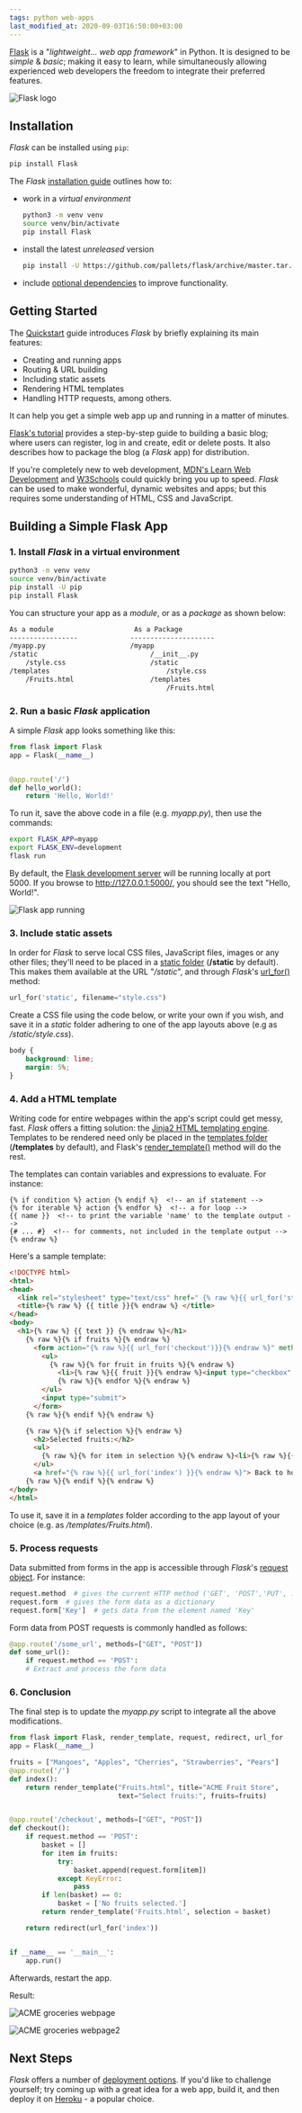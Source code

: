 ```yaml
---
tags: python web-apps 
last_modified_at: 2020-09-03T16:50:00+03:00
---
```

[Flask][1] is a "*lightweight... web app framework*" in Python. It is designed to be *simple* & *basic*; making it easy to learn, while simultaneously allowing experienced web developers the freedom to integrate their preferred features.

![Flask logo][2]

## Installation

*Flask* can be installed using `pip`:

```bash
pip install Flask
```

The *Flask* [installation guide][3] outlines how to:

- work in a *virtual environment*

  ```bash
  python3 -m venv venv
  source venv/bin/activate
  pip install Flask
  ```

- install the latest *unreleased* version

  ```bash
  pip install -U https://github.com/pallets/flask/archive/master.tar.gz
  ```

- include [optional dependencies][4] to improve functionality.

## Getting Started

The [Quickstart][5] guide introduces *Flask*  by briefly explaining its main features:

- Creating and running apps
- Routing & URL building
- Including static assets
- Rendering HTML templates
- Handling HTTP requests, among others.

It  can help you get a simple web app up and running in a matter of minutes.

[Flask's tutorial][6] provides a step-by-step guide to building a basic blog; where users can register, log in and create, edit or delete posts. It also describes how to package the blog (a *Flask* app) for distribution.

If you're completely new to web development, [MDN's Learn Web Development][7] and [W3Schools][8] could quickly bring you up to speed. *Flask* can be used to make wonderful, dynamic websites and apps; but this requires some understanding of HTML, CSS and JavaScript.

## Building a Simple Flask App

### 1. Install *Flask* in a virtual environment

```bash
python3 -m venv venv
source venv/bin/activate
pip install -U pip
pip install Flask
```

You can structure your app as a *module*, or as a *package* as shown below:

```md
As a module                    As a Package
-----------------             ---------------------
/myapp.py                     /myapp
/static                            /__init__.py
    /style.css                     /static
/templates                             /style.css
    /Fruits.html                   /templates
                                       /Fruits.html
```

### 2. Run a basic *Flask* application

A simple *Flask* app looks something like this:

```python
from flask import Flask
app = Flask(__name__)


@app.route('/')
def hello_world():
    return 'Hello, World!'
```

To run it, save the above code in a file (e.g. *myapp.py*), then use the commands:

```bash
export FLASK_APP=myapp
export FLASK_ENV=development
flask run
```

By default, the [Flask development server][9] will be running locally at port 5000. If you browse to <http://127.0.0.1:5000/>, you should see the text "Hello, World!".

![Flask app running][10]

### 3. Include static assets

In order for *Flask* to serve local CSS files, JavaScript files, images or any other files; they'll need to be placed in a [static folder][11] (**/static** by default). This makes them available at the URL "*/static*", and through *Flask*'s [url_for()][12] method:

```python
url_for('static', filename="style.css")
```

Create a CSS file using the code below, or write your own if you wish, and save it in a *static* folder adhering to one of the app layouts above (e.g as */static/style.css*).

```css
body {
    background: lime;
    margin: 5%;
}
```

### 4. Add a HTML template

Writing code for entire webpages within the app's script could get messy, fast. *Flask* offers a fitting solution: the [Jinja2 HTML templating engine][13]. Templates to be rendered need only be placed in the [templates folder][14] (**/templates** by default), and Flask's [render_template()][15] method will do the rest.

The templates can contain variables and expressions to evaluate. For instance:

```{% raw %}
{% if condition %} action {% endif %}  <!-- an if statement -->
{% for iterable %} action {% endfor %}  <!-- a for loop -->
{{ name }}  <!-- to print the variable 'name' to the template output -->
{# ... #}  <!-- for comments, not included in the template output -->
{% endraw %}
```

Here's a sample template:

```html
<!DOCTYPE html>
<html>
<head>
  <link rel="stylesheet" type="text/css" href=" {% raw %}{{ url_for('static', filename='style.css')}}{% endraw %}">
  <title>{% raw %} {{ title }}{% endraw %} </title>
</head>
<body>
  <h1>{% raw %} {{ text }} {% endraw %}</h1>
    {% raw %}{% if fruits %}{% endraw %}
      <form action="{% raw %}{{ url_for('checkout')}}{% endraw %}" method="POST">
        <ul>
          {% raw %}{% for fruit in fruits %}{% endraw %}
            <li>{% raw %}{{ fruit }}{% endraw %}<input type="checkbox" value="{% raw %}{{ fruit }}{% endraw %}" name="{% raw %}{{ fruit }}{% endraw %}"><br></li>
            {% raw %}{% endfor %}{% endraw %}
        </ul>
        <input type="submit">
      </form>
    {% raw %}{% endif %}{% endraw %}

    {% raw %}{% if selection %}{% endraw %}
      <h2>Selected fruits:</h2>
      <ul>
        {% raw %}{% for item in selection %}{% endraw %}<li>{% raw %}{{ item }}{% endraw %}</li>{% raw %}{% endfor %}{% endraw %}
      </ul>
      <a href="{% raw %}{{ url_for('index') }}{% endraw %}"> Back to home</a>
    {% raw %}{% endif %}{% endraw %}
</body>
</html>
```

To use it, save it in a *templates* folder according to the app layout of your choice (e.g. as */templates/Fruits.html*).

### 5. Process requests

Data submitted from forms in the app is accessible through *Flask*'s [request object][16]. For instance:

```python
request.method  # gives the current HTTP method ('GET', 'POST','PUT', ...)
request.form  # gives the form data as a dictionary
request.form['Key']  # gets data from the element named 'Key'
```

Form data from POST requests is commonly handled as follows:

```python
@app.route('/some_url', methods=["GET", "POST"])
def some_url():
    if request.method == 'POST':
    # Extract and process the form data
```

### 6. Conclusion

The final step is to update the *myapp.py* script to integrate all the above modifications.

```python
from flask import Flask, render_template, request, redirect, url_for
app = Flask(__name__)

fruits = ["Mangoes", "Apples", "Cherries", "Strawberries", "Pears"]
@app.route('/')
def index():
    return render_template("Fruits.html", title="ACME Fruit Store",
                           text="Select fruits:", fruits=fruits)


@app.route('/checkout', methods=["GET", "POST"])
def checkout():
    if request.method == 'POST':
        basket = []
        for item in fruits:
            try:
                basket.append(request.form[item])
            except KeyError:
                pass
        if len(basket) == 0:
            basket = ['No fruits selected.']
        return render_template('Fruits.html', selection = basket)

    return redirect(url_for('index'))


if __name__ == '__main__':
    app.run()
```

Afterwards, restart the app.

Result:

![ACME groceries webpage][17]

![ACME groceries webpage2][18]

## Next Steps

*Flask* offers a number of [deployment options][19]. If you'd like to challenge yourself; try coming up with a great idea for a web app, build it, and then deploy it on [Heroku][20] - a popular choice.

[1]: https://flask.palletsprojects.com/en/1.1.x/
[2]: /assets/images/articles/logo-full.svg
[3]: https://flask.palletsprojects.com/en/1.1.x/installation
[4]: https://flask.palletsprojects.com/en/1.1.x/installation/#optional-dependencies
[5]: https://flask.palletsprojects.com/en/1.1.x/quickstart
[6]: https://flask.palletsprojects.com/en/1.1.x/tutorial
[7]: https://developer.mozilla.org/en-US/docs/Learn
[8]: https://www.w3schools.com
[9]: https://flask.palletsprojects.com/en/1.1.x/server/
[10]: /assets/images/articles/flaskrun.png
[11]: https://flask.palletsprojects.com/en/1.1.x/api/#flask.Flask.static_folder
[12]: https://flask.palletsprojects.com/en/1.1.x/quickstart/#url-building
[13]: https://jinja.palletsprojects.com/en/2.11.x/
[14]: https://flask.palletsprojects.com/en/1.1.x/api/#flask.Flask.template_folder
[15]: https://flask.palletsprojects.com/en/1.1.x/api/#flask.render_template
[16]: https://flask.palletsprojects.com/en/1.1.x/api/#flask.request
[17]: /assets/images/articles/flaskapp.png
[18]: /assets/images/articles/flaskapp2.png
[19]: https://flask.palletsprojects.com/en/1.1.x/deploying/
[20]: https://devcenter.heroku.com/articles/getting-started-with-python?singlepage=true
